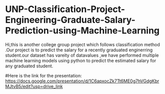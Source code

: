 # UNP-Classification-Project-Engineering-Graduate-Salary-Prediction-using-Machine-Learning

Hi,this is another college group project which follows classification method .Our project is to predict the salary for a recently graduated enginerring student.our dataset has vareity of datavalues ,we have performed multiple machine learning models using python to predict the estimated salary for any graduated student.

#Here is the link for the presentation: https://docs.google.com/presentation/d/1C6apxocZk7Tt6ME0g7hVGdgKbrMJtvB5/edit?usp=drive_link
